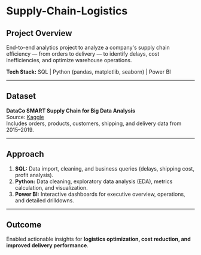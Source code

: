 # Supply-Chain-Logistics

## Project Overview
End-to-end analytics project to analyze a company's supply chain efficiency — from orders to delivery — to identify delays, cost inefficiencies, and optimize warehouse operations.  

**Tech Stack:** SQL | Python (pandas, matplotlib, seaborn) | Power BI  

---

## Dataset
**DataCo SMART Supply Chain for Big Data Analysis**  
Source: [Kaggle](https://www.kaggle.com/datasets/shashwatwork/dataco-smart-supply-chain-for-big-data-analysis/data)  
Includes orders, products, customers, shipping, and delivery data from 2015–2019.

---

## Approach
1. **SQL:** Data import, cleaning, and business queries (delays, shipping cost, profit analysis).  
2. **Python:** Data cleaning, exploratory data analysis (EDA), metrics calculation, and visualization.  
3. **Power BI:** Interactive dashboards for executive overview, operations, and detailed drilldowns.

---

## Outcome
Enabled actionable insights for **logistics optimization, cost reduction, and improved delivery performance**.


